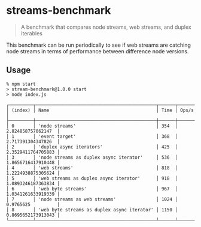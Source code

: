 # streams-benchmark

> A benchmark that compares node streams, web streams, and duplex iterables

This benchmark can be run periodically to see if web streams are catching node streams in terms of performance between difference node versions.

## Usage

```console
% npm start
> stream-benchmark@1.0.0 start
> node index.js

┌─────────┬─────────────────────────────────────────────┬──────┬────────────────────┐
│ (index) │ Name                                        │ Time │ Ops/s              │
├─────────┼─────────────────────────────────────────────┼──────┼────────────────────┤
│ 0       │ 'node streams'                              │ 354  │ 2.824858757062147  │
│ 1       │ 'event target'                              │ 368  │ 2.717391304347826  │
│ 2       │ 'duplex async iterators'                    │ 425  │ 2.3529411764705883 │
│ 3       │ 'node streams as duplex async iterator'     │ 536  │ 1.8656716417910448 │
│ 4       │ 'web streams'                               │ 818  │ 1.2224938875305624 │
│ 5       │ 'web streams as duplex async iterator'      │ 918  │ 1.0893246187363834 │
│ 6       │ 'web byte streams'                          │ 967  │ 1.0341261633919339 │
│ 7       │ 'node streams as web streams'               │ 1024 │ 0.9765625          │
│ 8       │ 'web byte streams as duplex async iterator' │ 1150 │ 0.8695652173913043 │
└─────────┴─────────────────────────────────────────────┴──────┴────────────────────┘
```